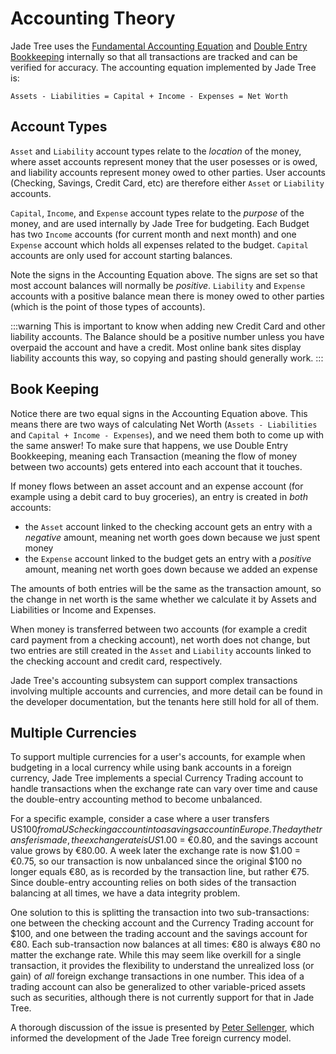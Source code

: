 # Accounting Theory

Jade Tree uses the [Fundamental Accounting Equation](https://en.wikipedia.org/wiki/Accounting_equation)
and [Double Entry Bookkeeping](https://en.wikipedia.org/wiki/Double-entry_bookkeeping) internally so that
all transactions are tracked and can be verified for accuracy. The accounting
equation implemented by Jade Tree is:

`Assets - Liabilities = Capital + Income - Expenses = Net Worth`

## Account Types

`Asset` and `Liability` account types relate to the *location* of the money,
where asset accounts represent money that the user posesses or is owed, and
liability accounts represent money owed to other parties. User accounts
(Checking, Savings, Credit Card, etc) are therefore either `Asset` or
`Liability` accounts.

`Capital`, `Income`, and `Expense` account types relate to the *purpose* of the
money, and are used internally by Jade Tree for budgeting. Each Budget has two
`Income` accounts (for current month and next month) and one `Expense` account
which holds all expenses related to the budget. `Capital` accounts are only used
for account starting balances.

Note the signs in the Accounting Equation above. The signs are set so that most
account balances will normally be _positive_. `Liability` and `Expense` accounts
with a positive balance mean there is money owed to other parties (which is the
point of those types of accounts).

:::warning
This is important to know when adding new Credit Card and other liability
accounts. The Balance should be a positive number unless you have overpaid the
account and have a credit. Most online bank sites display liability accounts
this way, so copying and pasting should generally work.
:::

## Book Keeping

Notice there are two equal signs in the Accounting Equation above. This means
there are two ways of calculating Net Worth (`Assets - Liabilities` and
`Capital + Income - Expenses`), and we need them both to come up with the same
answer! To make sure that happens, we use Double Entry Bookkeeping, meaning
each Transaction (meaning the flow of money between two accounts) gets entered
into each account that it touches.

If money flows between an asset account and an expense account (for example
using a debit card to buy groceries), an entry is created in *both* accounts:
- the `Asset` account linked to the checking account gets an entry with a
  *negative* amount, meaning net worth goes down because we just spent money
- the `Expense` account linked to the budget gets an entry with a *positive*
  amount, meaning net worth goes down because we added an expense

The amounts of both entries will be the same as the transaction amount, so the
change in net worth is the same whether we calculate it by Assets and Liabilities
or Income and Expenses.

When money is transferred between two accounts (for example a credit card payment
from a checking account), net worth does not change, but two entries are still
created in the `Asset` and `Liability` accounts linked to the checking account
and credit card, respectively.

Jade Tree's accounting subsystem can support complex transactions involving
multiple accounts and currencies, and more detail can be found in the developer
documentation, but the tenants here still hold for all of them.

## Multiple Currencies

To support multiple currencies for a user's accounts, for example when budgeting
in a local currency while using bank accounts in a foreign currency, Jade Tree
implements a special Currency Trading account to handle transactions when the
exchange rate can vary over time and cause the double-entry accounting method to
become unbalanced.  

For a specific example, consider a case where a user transfers US$100 from a US
checking account into a savings account in Europe. The day the transfer is made,
the exchange rate is US$1.00 = €0.80, and the savings account value grows by
€80.00. A week later the exchange rate is now $1.00 = €0.75, so our
transaction is now unbalanced since the original $100 no longer equals €80, as
is recorded by the transaction line, but rather €75. Since double-entry
accounting relies on both sides of the transaction balancing at all times, we
have a data integrity problem.

One solution to this is splitting the transaction into two sub-transactions:
one between the checking account and the Currency Trading account for $100, and
one between the trading account and the savings account for €80. Each
sub-transaction now balances at all times: €80 is  always €80 no matter the
exchange rate. While this may seem like overkill for a single transaction, it
provides the flexibility to understand the unrealized loss (or gain) of *all*
foreign exchange transactions in one number. This idea of a trading account can
also be generalized to other variable-priced assets such as securities, although
there is not currently support for that in Jade Tree.

A thorough discussion of the issue is presented by [Peter Sellenger][1], which
informed the development of the Jade Tree foreign currency model.

[1]: https://www.mathstat.dal.ca/~selinger/accounting/tutorial.html
